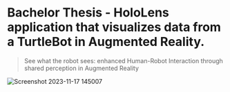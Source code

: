 # Bachelor Thesis - HoloLens application that visualizes data from a TurtleBot in Augmented Reality. 
>See what the robot sees: enhanced Human-Robot Interaction through shared perception in Augmented Reality



![Screenshot 2023-11-17 145007](https://github.com/JonasJakobi/Hololens-Bachelor/assets/93149084/eaa177d4-2d2c-4c73-9401-c05e947dbd95)



